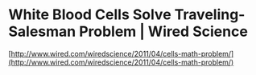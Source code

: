 <!--
id: 4543824342
link: http://tumblr.atmos.org/post/4543824342/white-blood-cells-solve-traveling-salesman-problem
slug: white-blood-cells-solve-traveling-salesman-problem
date: Mon Apr 11 2011 19:57:24 GMT-0700 (PDT)
publish: 2011-04-011
tags: 
title: White Blood Cells Solve Traveling-Salesman Problem | Wired Science
-->


White Blood Cells Solve Traveling-Salesman Problem | Wired Science
==================================================================

[http://www.wired.com/wiredscience/2011/04/cells-math-problem/](http://www.wired.com/wiredscience/2011/04/cells-math-problem/)


